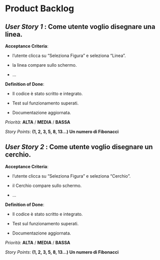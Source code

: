 # **Product Backlog**

## *User Story 1* : Come utente voglio disegnare una linea.

**Acceptance Criteria**:
* l’utente clicca su “Seleziona Figura” e seleziona “Linea”.

* la linea compare sullo schermo.

* …

**Definition of Done**:
* Il codice è stato scritto e integrato.

* Test sul funzionamento superati.

* Documentazione aggiornata.

*Priorità*: **ALTA** / **MEDIA** / **BASSA**

*Story Points*: **(1, 2, 3, 5, 8, 13...) Un numero di Fibonacci**


## *User Story 2* : Come utente voglio disegnare un cerchio.
**Acceptance Criteria**:
* l’utente clicca su “Seleziona Figura” e seleziona “Cerchio”.

* il Cerchio compare sullo schermo.

* …

**Definition of Done**:
* Il codice è stato scritto e integrato.

* Test sul funzionamento superati.

* Documentazione aggiornata.

*Priorità*: **ALTA** / **MEDIA** / **BASSA**

*Story Points*: **(1, 2, 3, 5, 8, 13...) Un numero di Fibonacci**



